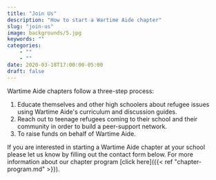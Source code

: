 ```yaml
---
title: "Join Us"
description: "How to start a Wartime Aide chapter"
slug: "join-us"
image: backgrounds/5.jpg
keywords: ""
categories: 
    - ""
    - ""
date: 2020-03-18T17:00:00-05:00
draft: false
---
```


Wartime Aide chapters follow a three-step process: 

1. Educate themselves and other high schoolers about refugee issues using Wartime Aide's curriculum and discussion guides.
2. Reach out to teenage refugees coming to their school and their community in order to build a peer-support network.
3. To raise funds on behalf of Wartime Aide.

If you are interested in starting a Wartime Aide chapter at your school please let us know by filling out the contact form below. For more information about our chapter program [click here]({{< ref "chapter-program.md" >}}). 